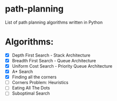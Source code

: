 # path-planning
List of path planning algorithms written in Python

# Algorithms:

* [X] Depth First Search - Stack Architecture
* [X] Breadth First Search - Queue Architecture
* [X] Uniform Cost Search - Priority Queue Architecture
* [X] A* Search
* [X] Finding all the corners
* [ ] Corners Problem: Heuristics
* [ ] Eating All The Dots
* [ ] Suboptimal Search
